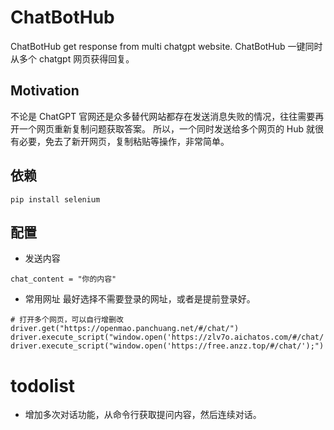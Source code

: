 # ChatBotHub
ChatBotHub get response from multi chatgpt website. ChatBotHub 一键同时从多个 chatgpt 网页获得回复。

## Motivation

不论是 ChatGPT 官网还是众多替代网站都存在发送消息失败的情况，往往需要再开一个网页重新复制问题获取答案。
所以，一个同时发送给多个网页的 Hub 就很有必要，免去了新开网页，复制粘贴等操作，非常简单。

## 依赖

```
pip install selenium
```

## 配置
* 发送内容
```
chat_content = "你的内容"

```

* 常用网址
最好选择不需要登录的网址，或者是提前登录好。
```
# 打开多个网页，可以自行增删改
driver.get("https://openmao.panchuang.net/#/chat/")
driver.execute_script("window.open('https://zlv7o.aichatos.com/#/chat/');")
driver.execute_script("window.open('https://free.anzz.top/#/chat/');")
```

# todolist

* 增加多次对话功能，从命令行获取提问内容，然后连续对话。 